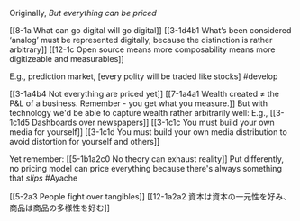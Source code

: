 Originally, *But everything can be priced*

[[8-1a What can go digital will go digital]]
	[[3-1d4b1 What’s been considered ‘analog’ must be represented digitally, because the distinction is rather arbitrary]]
		[[12-1c Open source means more composability means more digitizeable and measurables]]

E.g., prediction market, [every polity will be traded like stocks] #develop 

[[3-1a4b4 Not everything are priced yet]]
	[[7-1a4a1 Wealth created ≠ the P&L of a business. Remember - you get what you measure.]]
		But with technology we'd be able to capture wealth rather arbitrarily well: 
			E.g., [[3-1c1d5 Dashboards over newspapers]]
				[[3-1c1c You must build your own media for yourself]]
				[[3-1c1d You must build your own media distribution to avoid distortion for yourself and others]]

Yet remember: [[5-1b1a2c0 No theory can exhaust reality]]
	Put differently, no pricing model can price everything because there's always something that *slips* #Ayache 

[[5-2a3 People fight over tangibles]]
	[[12-1a2a2 資本は資本の一元性を好み、商品は商品の多様性を好む]]